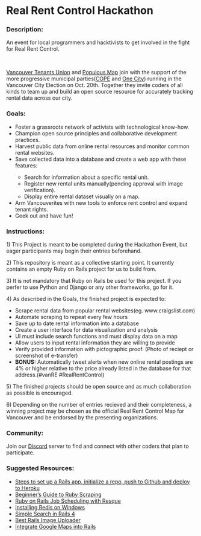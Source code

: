<h1>Real Rent Control Hackathon</h1>

<h3>Description:</h3>
<p>An event for local programmers and hacktivists to get involved in the fight for Real Rent Control.</p><br/>
<p><a href="https://www.vancouvertenantsunion.ca/">Vancouver Tenants Union</a> and <a href="https://populousmap.com/">Populous Map</a> join with the support of the more progressive municipal parties(<a href="cope.bc.ca">COPE</a> and <a href="http://www.onecityvancouver.ca/">One City</a>) running in the Vancouver City Election on Oct. 20th. Together they invite coders of all kinds to team up and build an open source resource for accurately tracking rental data across our city.</p>

<h3>Goals:</h3>
<ul>
	<li>Foster a grassroots network of activists with technological know-how.</li>
	<li>Champion open source principles and collaborative development practices.</li>
	<li>Harvest public data from online rental resources and monitor common rental websites.</li>
	<li>Save collected data into a database and create a web app with these features:</li>
	<ul>
		<li>Search for information about a specific rental unit.</li>
		<li>Register new rental units manually(pending approval with image verification).</li>
		<li>Display entire rental dataset visually on a map.</li>
	</ul>
	<li>Arm Vancouverites with new tools to enforce rent control and expand tenant rights.</li>
	<li>Geek out and have fun!</li>
</ul>

<h3>Instructions:</h3>
<p>1) This Project is meant to be completed during the Hackathon Event, but eager participants may begin their entries beforehand.</p>
<p>2) This repository is meant as a collective starting point. It currently contains an empty Ruby on Rails project for us to build from.</p>
<p>3) It is not mandatory that Ruby on Rails be used for this project. If you perfer to use Python and Django or any other frameworks, go for it.</p>
<p>4) As described in the Goals, the finished project is expected to:
	<ul>
		<li> Scrape rental data from popular rental websites(eg. www.craigslist.com)</li>
		<li> Automate scraping to repeat every few hours</li>
		<li> Save up to date rental information into a database</li>
		<li> Create a user interface for data visualization and analysis</li>
		<li> UI must include search functions and must display data on a map</li>
		<li> Allow users to input rental information they are willing to provide</li>
		<li> Verify provided information with pictographic proof. (Photo of reciept or screenshot of e-transfer)</li>
		<li><strong>BONUS:</strong> Automatically tweet alerts when new online rental postings are 4% or higher relative to the price already listed in the database for that address.(#vanRE #RealRentControl)</li>
	</ul>
</p>
<p>5) The finished projects should be open source and as much collaboration as possible is encouraged.</p>
<p>6) Depending on the number of entries recieved and their completeness, a winning project may be chosen as the official Real Rent Control Map for Vancouver and be endorsed by the presenting organizations.</p>


<h3>Community:</h3>
<p>Join our <a href="https://discord.gg/Tq6AFCt">Discord</a> server to find and connect with other coders that plan to participate.</p>

<h3>Suggested Resources:</h3>
<ul>
	<li><a href='https://gist.github.com/JennDudley/2493288'>
		Steps to set up a Rails app, initialize a repo, push to Github and deploy to Heroku</a></li>
	<li><a href="https://medium.com/@LindaVivah/the-beginner-s-guide-scraping-in-ruby-cheat-sheet-c4f9c26d1b8c">
		Beginner’s Guide to Ruby Scraping</a></li>
	<li><a href="https://blog.botreetechnologies.com/job-scheduling-with-resque-in-ruby-on-rails-e2c6bbd55838">
		Ruby on Rails Job Scheduling with Resque</a></li>
	<li><a href="https://medium.com/@furkanpur/installation-redis-on-windows-10-13fbb055be7c">
		Installing Redis on Windows</a></li>
	<li><a href="http://www.korenlc.com/creating-a-simple-search-in-rails-4/">
		Simple Search in Rails 4</a></li>
	<li><a href="https://infinum.co/the-capsized-eight/best-rails-image-uploader-paperclip-carrierwave-refile">
		Best Rails Image Uploader</a></li>
	<li><a href="https://anadea.info/blog/how-to-integrate-google-maps-into-ruby-on-rails-app">
		Integrate Google Maps into Rails</a></li>
</ul>



